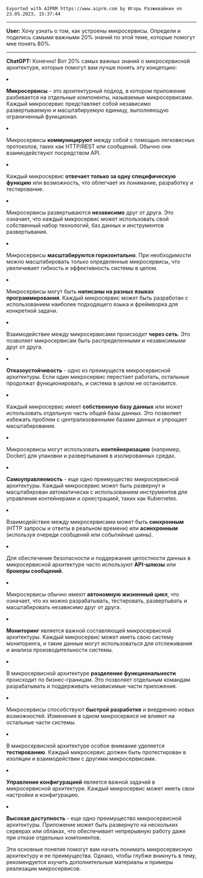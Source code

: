
```
Exported with AIPRM https://www.aiprm.com by Игорь Разживайкин on 23.05.2023, 15:37:44
```

---


**User:**
Хочу узнать о том, как устроены микросервисы. Определи и поделись самыми важными 20% знаний по этой теме, которые помогут мне понять 80%.

---

**ChatGPT:**
Конечно! Вот 20% самых важных знаний о микросервисной архитектуре, которые помогут вам лучше понять эту концепцию:
<li><p><strong>Микросервисы</strong> - это архитектурный подход, в котором приложение разбивается на отдельные компоненты, называемые микросервисами. Каждый микросервис представляет собой независимо развертываемую и масштабируемую единицу, выполняющую ограниченный функционал.</p></li><li><p>Микросервисы <strong>коммуницируют</strong> между собой с помощью легковесных протоколов, таких как HTTP/REST или сообщений. Обычно они взаимодействуют посредством API.</p></li><li><p>Каждый микросервис <strong>отвечает только за одну специфическую функцию</strong> или возможность, что облегчает их понимание, разработку и тестирование.</p></li><li><p>Микросервисы развертываются <strong>независимо</strong> друг от друга. Это означает, что каждый микросервис может использовать свой собственный набор технологий, баз данных и инструментов развертывания.</p></li><li><p>Микросервисы <strong>масштабируются горизонтально</strong>. При необходимости можно масштабировать только определенные микросервисы, что увеличивает гибкость и эффективность системы в целом.</p></li><li><p>Микросервисы могут быть <strong>написаны на разных языках программирования</strong>. Каждый микросервис может быть разработан с использованием наиболее подходящего языка и фреймворка для конкретной задачи.</p></li><li><p>Взаимодействие между микросервисами происходит <strong>через сеть</strong>. Это позволяет микросервисам быть распределенными и независимыми друг от друга.</p></li><li><p><strong>Отказоустойчивость</strong> - одно из преимуществ микросервисной архитектуры. Если один микросервис перестает работать, остальные продолжат функционировать, и система в целом не остановится.</p></li><li><p>Каждый микросервис имеет <strong>собственную базу данных</strong> или может использовать отдельную часть общей базы данных. Это позволяет избежать проблем с централизованными базами данных и упрощает масштабирование.</p></li><li><p>Микросервисы могут использовать <strong>контейнеризацию</strong> (например, Docker) для упаковки и развертывания в изолированных средах.</p></li><li><p><strong>Самоуправляемость</strong> - еще одно преимущество микросервисной архитектуры. Каждый микросервис может быть развернут и масштабирован автоматически с использованием инструментов для управления контейнерами и оркестрацией, таких как Kubernetes.</p></li><li><p>Взаимодействие между микросервисами может быть <strong>синхронным</strong> (HTTP запросы и ответы в реальном времени) или <strong>асинхронным</strong> (используя очереди сообщений или событийные шины).</p></li><li><p>Для обеспечения безопасности и поддержания целостности данных в микросервисной архитектуре часто используют <strong>API-шлюзы</strong> или <strong>брокеры сообщений</strong>.</p></li><li><p>Микросервисы обычно имеют <strong>автономную жизненный цикл</strong>, что означает, что их можно разрабатывать, тестировать, развертывать и масштабировать независимо друг от друга.</p></li><li><p><strong>Мониторинг</strong> является важной составляющей микросервисной архитектуры. Каждый микросервис может иметь свою систему мониторинга, и такие данные могут использоваться для отслеживания и анализа производительности системы.</p></li><li><p>В микросервисной архитектуре <strong>разделение функциональности</strong> происходит по бизнес-границам. Это позволяет отдельным командам разрабатывать и поддерживать независимые части приложения.</p></li><li><p>Микросервисы способствуют <strong>быстрой разработке</strong> и внедрению новых возможностей. Изменения в одном микросервисе не влияют на остальные части системы.</p></li><li><p>В микросервисной архитектуре особое внимание уделяется <strong>тестированию</strong>. Каждый микросервис должен быть протестирован в изоляции и взаимодействии с другими микросервисами.</p></li><li><p><strong>Управление конфигурацией</strong> является важной задачей в микросервисной архитектуре. Каждый микросервис может иметь свои настройки и конфигурацию.</p></li><li><p><strong>Высокая доступность</strong> - еще одно преимущество микросервисной архитектуры. Приложение может быть развернуто на нескольких серверах или облаках, что обеспечивает непрерывную работу даже при отказе отдельных компонентов.</p></li>
Эти основные понятия помогут вам начать понимать микросервисную архитектуру и ее преимущества. Однако, чтобы глубже вникнуть в тему, рекомендуется изучить дополнительные материалы и примеры реализации микросервисов.